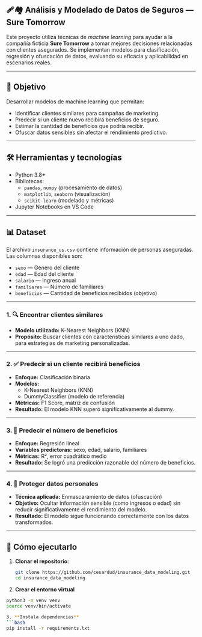## ️‍🩹🏘️ Análisis y Modelado de Datos de Seguros — Sure Tomorrow

Este proyecto utiliza técnicas de *machine learning* para ayudar a la compañía ficticia **Sure Tomorrow** a tomar mejores decisiones relacionadas con clientes asegurados. Se implementan modelos para clasificación, regresión y ofuscación de datos, evaluando su eficacia y aplicabilidad en escenarios reales.

---

## 🎯 Objetivo

Desarrollar modelos de machine learning que permitan:

- Identificar clientes similares para campañas de marketing.
- Predecir si un cliente nuevo recibirá beneficios de seguro.
- Estimar la cantidad de beneficios que podría recibir.
- Ofuscar datos sensibles sin afectar el rendimiento predictivo.

---

## 🛠️ Herramientas y tecnologías

- Python 3.8+
- Bibliotecas:  
  - `pandas`, `numpy` (procesamiento de datos)  
  - `matplotlib`, `seaborn` (visualización)  
  - `scikit-learn` (modelado y métricas)
- Jupyter Notebooks en VS Code

---

## 📊 Dataset

El archivo `insurance_us.csv` contiene información de personas aseguradas. Las columnas disponibles son:

- `sexo` — Género del cliente  
- `edad` — Edad del cliente  
- `salario` — Ingreso anual  
- `familiares` — Número de familiares  
- `beneficios` — Cantidad de beneficios recibidos (objetivo)

---

### 1. 🔍 Encontrar clientes similares

- **Modelo utilizado:** K-Nearest Neighbors (KNN)
- **Propósito:** Buscar clientes con características similares a uno dado, para estrategias de marketing personalizadas.

---

### 2. ✅ Predecir si un cliente recibirá beneficios

- **Enfoque:** Clasificación binaria
- **Modelos:**  
  - K-Nearest Neighbors (KNN)  
  - DummyClassifier (modelo de referencia)
- **Métricas:** F1 Score, matriz de confusión
- **Resultado:** El modelo KNN superó significativamente al dummy.

---

### 3. 🔢 Predecir el número de beneficios

- **Enfoque:** Regresión lineal
- **Variables predictoras:** sexo, edad, salario, familiares
- **Métricas:** R², error cuadrático medio
- **Resultado:** Se logró una predicción razonable del número de beneficios.

---

### 4. 🔐 Proteger datos personales

- **Técnica aplicada:** Enmascaramiento de datos (ofuscación)
- **Objetivo:** Ocultar información sensible (como ingresos o edad) sin reducir significativamente el rendimiento del modelo.
- **Resultado:** El modelo sigue funcionando correctamente con los datos transformados.

---

## 🚀 Cómo ejecutarlo

1. **Clonar el repositorio**:
   ```bash
   git clone https://github.com/cesardud/insurance_data_modeling.git
   cd insurance_data_modeling
   
2. **Crear el entorno virtual**
  ```bash
  python3 -m venv venv
  source venv/bin/activate

3. **Instala dependencias**
  ```bash
  pip install -r requirements.txt


  

